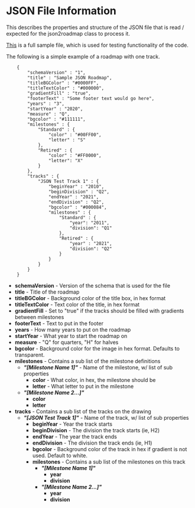 # JSON File Information
This describes the properties and structure of the JSON file that is read / expected for the json2roadmap class to process it.

[This](https://github.com/mediamanrit/RoadmapsAsCode/blob/main/tests/testRoadmap.json) is a full sample file, which is used for testing functionality of the code.

The following is a simple example of a roadmap with one track.
```
    {
        "schemaVersion" : "1",
        "title" : "Sample JSON Roadmap",
        "titleBGColor" : "#0000FF",
        "titleTextColor" : "#000000",
        "gradientFill" : "true",
        "footerText" : "Some footer text would go here",
        "years" : "3",
        "startYear" : "2020",
        "measure" : "Q",
        "bgcolor" : "#111111",
        "milestones" : {
            "Standard" : {
                "color" : "#00FF00",
                "letter" : "S"
            },
            "Retired" : {
                "color" : "#FF0000",
                "letter": "X"
            }
        },
        "tracks" : {
            "JSON Test Track 1" : {
                "beginYear" : "2010",
                "beginDivision" : "Q2",
                "endYear" : "2021",
                "endDivision" : "Q2",
                "bgcolor" : "#000084",
                "milestones" : {
                    "Standard" : {
                        "year": "2011",
                        "division": "Q1"
                    },
                    "Retired" : {
                        "year" : "2021",
                        "division": "Q2"
                    }
                }
            }
        }
    }
```

* **schemaVersion** - Version of the schema that is used for the file
* **title** - Title of the roadmap
* **titleBGColor** - Background color of the title box, in hex format
* **titleTextColor** - Text color of the title, in hex format
* **gradientFill** - Set to "true" if the tracks should be filled with gradients between milestones
* **footerText** - Text to put in the footer
* **years** - How many years to put on the roadmap
* **startYear** - What year to start the roadmap on
* **measure** - "Q" for quarters, "H" for halves
* **bgcolor** - Background color for the image in hex format.  Defaults to transparent.
* **milestones** - Contains a sub list of the milestone definitions
  * ***"[Milestone Name 1]"*** - Name of the milestone, w/ list of sub properties
    * **color** - What color, in hex, the milestone should be
    * **letter** - What letter to put in the milestone
  * ***"[Milestone Name 2...]"***
    * **color**
    * **letter**
* **tracks** - Contains a sub list of the tracks on the drawing
  * ***"[JSON Test Track 1]"*** - Name of the track, w/ list of sub properties
    * **beginYear** - Year the track starts
    * **beginDivision** - The division the track starts (ie, H2)
    * **endYear** - The year the track ends
    * **endDivision** - The division the track ends (ie, H1)
    * **bgcolor** - Background color of the track in hex if gradient is not used.  Default to white.
    * **milestones** - Contains a sub list of the milestones on this track
      * ***"[Milestone Name 1]"***
        * **year**
        * **division**
      * ***"[Milestone Name 2...]"***
        * **year**
        * **division**